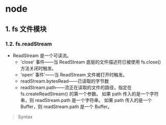 # node

## 1. fs 文件模块

### 1.2. fs.readStream

- ReadStream 是一个可读流。
    + 'close' 事件——当 ReadStream 底层的文件描述符已被使用 fs.close() 方法关闭时触发。
    + 'open' 事件'——当 ReadStream 文件被打开时触发。
    + readStream.bytesRead——已读取的字节数
    + readStream.path——流正在读取的文件的路径，指定在 fs.createReadStream() 的第一个参数。 如果 path 传入的是一个字符串，则 readStream.path 是一个字符串。 如果 path 传入的是一个 Buffer，则 readStream.path 是一个 Buffer。

> Syntax

```js



```